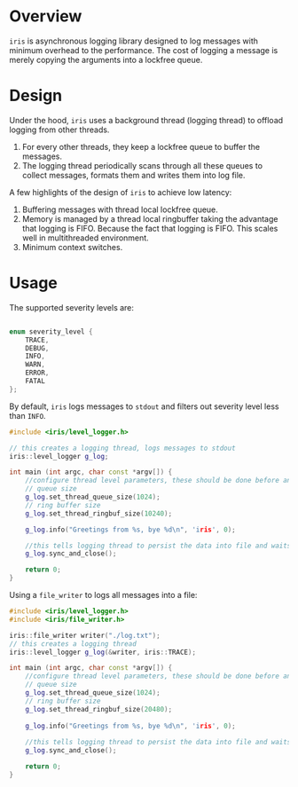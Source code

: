# Overview
`iris` is asynchronous logging library designed to log messages with minimum overhead to the performance. The cost of logging a message is merely copying the arguments into a lockfree queue.

# Design
Under the hood, `iris` uses a background thread (logging thread) to offload logging from other threads.
1. For every other threads, they keep a lockfree queue to buffer the messages.
2. The logging thread periodically scans through all these queues to collect messages, formats them and writes them into log file.  

A few highlights of the design of `iris` to achieve low latency:

1. Buffering messages with thread local lockfree queue.
2. Memory is managed by a thread local ringbuffer taking the advantage that logging is FIFO. Because the fact that logging is FIFO. This scales well in multithreaded environment. 
3. Minimum context switches.

# Usage
The supported severity levels are:
```c++

enum severity_level {
    TRACE,
    DEBUG,
    INFO,
    WARN,
    ERROR,
    FATAL
};
```
By default, `iris` logs messages to `stdout` and filters out severity level less than `INFO`.

```c++
#include <iris/level_logger.h>

// this creates a logging thread, logs messages to stdout
iris::level_logger g_log;

int main (int argc, char const *argv[]) {
    //configure thread level parameters, these should be done before any logging
    // queue size
    g_log.set_thread_queue_size(1024);
    // ring buffer size
    g_log.set_thread_ringbuf_size(10240);

    g_log.info("Greetings from %s, bye %d\n", 'iris', 0);

    //this tells logging thread to persist the data into file and waits
    g_log.sync_and_close();

    return 0;
}
```
Using a `file_writer` to logs all messages into a file:
```c++
#include <iris/level_logger.h>
#include <iris/file_writer.h>

iris::file_writer writer("./log.txt");
// this creates a logging thread
iris::level_logger g_log(&writer, iris::TRACE);

int main (int argc, char const *argv[]) {
    //configure thread level parameters, these should be done before any logging
    // queue size
    g_log.set_thread_queue_size(1024);
    // ring buffer size
    g_log.set_thread_ringbuf_size(20480);
    
    g_log.info("Greetings from %s, bye %d\n", 'iris', 0);
    
    //this tells logging thread to persist the data into file and waits
    g_log.sync_and_close();

    return 0;
}
```